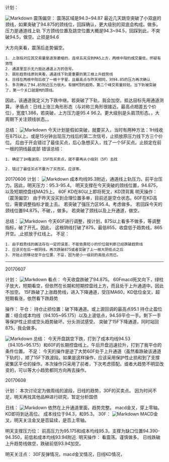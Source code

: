 计划：

![Markdown](http://i4.buimg.com/590848/6f7376371048c48e.png)
震荡偏空：
震荡区域是94.3~94.87
最近几天跳空突破了小双底的颈线，如果突破了94.875的颈线位，回踩确认，更大级别的双底会构成。做多。压力是通道线上轨
下方颈线位置及跳空位置大概是94.3~94.5，回踩到此，不突破94.5，做空。止损是94.6

大方向来看，震荡后走势偏空。

	1. 上涨段对应其交易量是逐渐萎缩的，连续五天没到MA5上方，两根中阳的成交量低，怀疑有效性
	2. 通道里显示无力抵达通道上方的信号。
	3. 扇形趋势线原则来看，通道线下轨是重要的第三根上升趋势线
	4. 日线在两根中阳后收了一根十字星，且最高点与昨天相同，对94.85的压力再次确认
	5. 多次确认了94.85附近压力很大。有做M顶的趋势。第二个峰交易量较轻。当下轨被突破了，第一个关口就是M的颈线。

因此，该通道我定义为下跌中继。若突破了下轨，我会加空。抵达目标先用通道测算。
矛盾点：日线上涨三角形形态（与对称三角形很接近。最高点相差五个价位），宽度1.386，若突破，上方压力是95.4 96.2。更大级别是头肩顶形态。，大周期下关注颈线状态。。




总结：
![Markdown](http://i4.buimg.com/590848/593666869c0dac02.png)
今天计划是假如突破，就要买入，当时有两种方法：1H线收在875以上。或是15分钟出现压力线后的第二次信号，止损放原压力线下方三个价位。
后由于开会错过了最佳买点，后心急想买入，找了一个5F买点。止损定在前一根的阴线最底部
错误总结：

	1. 确定了1H看波段，15F找买卖点，就不要再从小级别（5F）去找

	2. 错过了最佳买点不要为了买而买。应该等。



20170606
计划：
![Markdown](http://i4.buimg.com/590848/10ae6c4e8303fc87.png)
成本均线95.3附近，通道线上轨压力。前平台压力。因此，明天压力：95.3-95.4。
明天支撑在今天突破的颈线位置，94.875，以及短期控盘线MA25上。
60F KD在80以上即将死叉，KD顶背离
明天操作：（震荡偏空）
由于昨天没买到合理位置多单，目前还是空仓状态。60F在KD高位，需要调整指标才能上去。
若突破了强压力区95.4。考虑做多。
若回踩今天的颈线位置94.875，不破，，做多。
若突破了颈线以及上升通道，做空。

总结：
![Markdown](http://i4.buimg.com/590848/80435f1ac652c1dc.png)
今天60F进行调整，按计划，875以上看多不做多，等调整指标，破了开孔。因此，
这根阴线打破了875，最低855，收盘低于趋势线，865开空。,止损放于红线上。
不足：

	1. 由于趋势线的画法存在一定的误差，不能依靠短小的价位就判断已经跌破趋势线
	2. 应该买在后一根阴线，再次跌破875或者突破了上一根大阴低点之后
	3. 开始止损移动至平台位置，不妥，因为是小一级别的高低点而已。

---

20170607

计划：
![Markdown](http://i4.buimg.com/590848/1910a0798f0c51f7.png)
看点：
今天收盘跌破了94.875。
60Fmacd死叉向下，绿柱子放大，短期看空，但依然在长期和短期控盘线上方，而且处于上升通道中。因此不加空。
15F跌破了上涨趋势线，进入下降通道，受压MA60，KD低位金叉，超短期看涨，依然看下跌趋势

操作：
平仓：
持仓止损位置：破下降通道。或上波回调的最高点95.1
持仓止盈位置：结合成本均线（94.105~95.175）以及上波低点，94.59平仓一手。剩下一手等保护性止损或空头趋势破坏。分头测试感受。
突破了15F下降通道，同时站回875，我会做多。

![Markdown](http://i4.buimg.com/590848/a4277fb4f64773b0.png)
总结：
今天开盘跳空下跌，打到了成本均线94.53（94.105~95.175）和60F的长期控盘线上。午后开盘迅速拉升，打到了我平仓的条件位置。
不足：
今天的操作是逆了大势60F处于上升通道（虽然看跌破该通道下轨的），顺了15F下跌波段。如果是这样操作，应该采用保护性止损和到了支撑密集区平仓的操作。本次操作只采用了前者，下次考虑搭配。或者大趋势不明显改变的，可以等大小趋势都同方向再去操作。

20170608

计划：
本次讨论定为做周线的波段，日线的趋势，30F的买卖点。
因为时间不足，明天再找其他品种进行研究，暂定分析国债

日线：
![Markdown](http://i4.buimg.com/590848/fc82a9c05b1b63fd.png)
依然在上升通道里面，趋势完整。
macd金叉，穿上零轴。
KD即将到达高位。
成本线位于94.3，和95.3。
30F：
![Markdown](http://i1.piimg.com/590848/cd8ee3e219a36774.png)
MACD金叉，明天关注金叉是否延续，是否上零轴。

明天支撑压力位：
前高压力为95.175和成本均线95.3，支撑为缺口位置94.390-94.350，前低和成本均线93.94附近.
明天操作：
看震荡。谨慎做多。
日线跌破上升趋势线做空，跌破前低93.94加空。

明天关注点：
30F反弹情况，macd金叉情况，日线KD情况，
